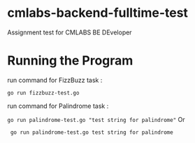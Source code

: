 # cmlabs-backend-fulltime-test
Assignment test for CMLABS BE DEveloper

# Running the Program
run command for FizzBuzz task :

``` go run fizzbuzz-test.go ```

run command for Palindrome task :

 ``` go run palindrome-test.go "test string for palindrome" ```
 Or 

  ``` go run palindrome-test.go test string for palindrome```